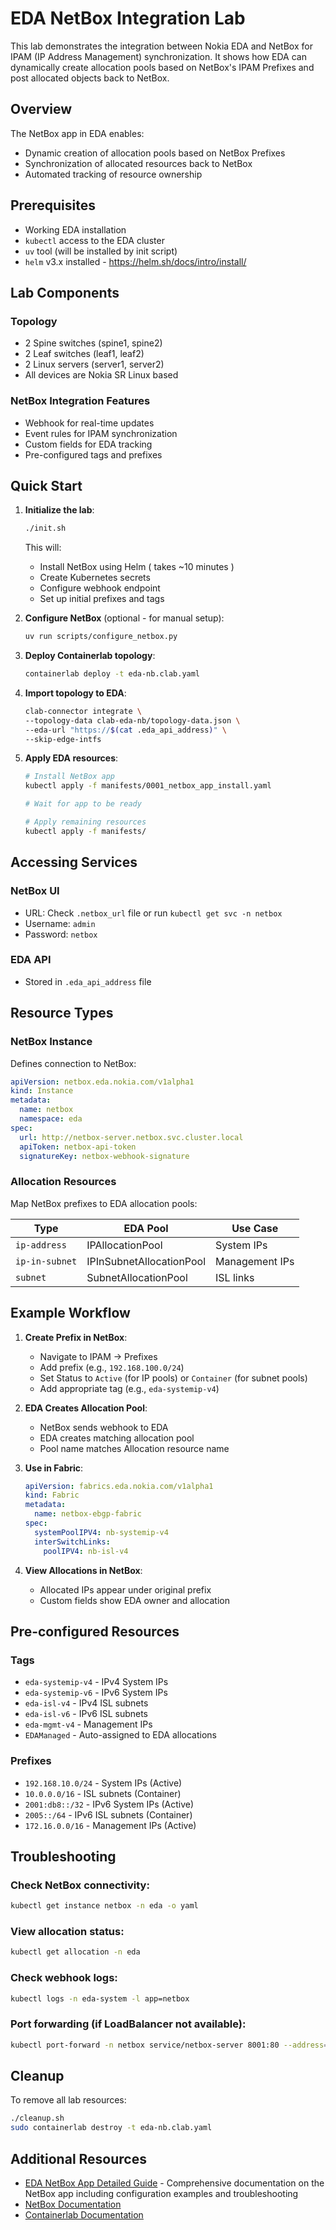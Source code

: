 # EDA NetBox Integration Lab

This lab demonstrates the integration between Nokia EDA and NetBox for IPAM (IP Address Management) synchronization. It shows how EDA can dynamically create allocation pools based on NetBox's IPAM Prefixes and post allocated objects back to NetBox.

## Overview

The NetBox app in EDA enables:
- Dynamic creation of allocation pools based on NetBox Prefixes
- Synchronization of allocated resources back to NetBox
- Automated tracking of resource ownership

## Prerequisites

- Working EDA installation
- `kubectl` access to the EDA cluster
- `uv` tool (will be installed by init script)
- `helm` v3.x installed - https://helm.sh/docs/intro/install/

## Lab Components

### Topology
- 2 Spine switches (spine1, spine2)
- 2 Leaf switches (leaf1, leaf2)
- 2 Linux servers (server1, server2)
- All devices are Nokia SR Linux based

### NetBox Integration Features
- Webhook for real-time updates
- Event rules for IPAM synchronization
- Custom fields for EDA tracking
- Pre-configured tags and prefixes

## Quick Start

1. **Initialize the lab**:
   ```bash
   ./init.sh
   ```
   This will:
   - Install NetBox using Helm ( takes ~10 minutes )
   - Create Kubernetes secrets
   - Configure webhook endpoint
   - Set up initial prefixes and tags

2. **Configure NetBox** (optional - for manual setup):
   ```bash
   uv run scripts/configure_netbox.py
   ```

3. **Deploy Containerlab topology**:
   ```bash
   containerlab deploy -t eda-nb.clab.yaml
   ```

4. **Import topology to EDA**:
   ```bash
   clab-connector integrate \
   --topology-data clab-eda-nb/topology-data.json \
   --eda-url "https://$(cat .eda_api_address)" \
   --skip-edge-intfs
   ```

5. **Apply EDA resources**:
   ```bash
   # Install NetBox app
   kubectl apply -f manifests/0001_netbox_app_install.yaml
   
   # Wait for app to be ready
   
   # Apply remaining resources
   kubectl apply -f manifests/
   ```

## Accessing Services

### NetBox UI
- URL: Check `.netbox_url` file or run `kubectl get svc -n netbox`
- Username: `admin`
- Password: `netbox`

### EDA API
- Stored in `.eda_api_address` file

## Resource Types

### NetBox Instance
Defines connection to NetBox:
```yaml
apiVersion: netbox.eda.nokia.com/v1alpha1
kind: Instance
metadata:
  name: netbox
  namespace: eda
spec:
  url: http://netbox-server.netbox.svc.cluster.local
  apiToken: netbox-api-token
  signatureKey: netbox-webhook-signature
```

### Allocation Resources
Map NetBox prefixes to EDA allocation pools:

| Type | EDA Pool | Use Case |
|------|----------|----------|
| `ip-address` | IPAllocationPool | System IPs |
| `ip-in-subnet` | IPInSubnetAllocationPool | Management IPs |
| `subnet` | SubnetAllocationPool | ISL links |

## Example Workflow

1. **Create Prefix in NetBox**:
   - Navigate to IPAM → Prefixes
   - Add prefix (e.g., `192.168.100.0/24`)
   - Set Status to `Active` (for IP pools) or `Container` (for subnet pools)
   - Add appropriate tag (e.g., `eda-systemip-v4`)

2. **EDA Creates Allocation Pool**:
   - NetBox sends webhook to EDA
   - EDA creates matching allocation pool
   - Pool name matches Allocation resource name

3. **Use in Fabric**:
   ```yaml
   apiVersion: fabrics.eda.nokia.com/v1alpha1
   kind: Fabric
   metadata:
     name: netbox-ebgp-fabric
   spec:
     systemPoolIPV4: nb-systemip-v4
     interSwitchLinks:
       poolIPV4: nb-isl-v4
   ```

4. **View Allocations in NetBox**:
   - Allocated IPs appear under original prefix
   - Custom fields show EDA owner and allocation

## Pre-configured Resources

### Tags
- `eda-systemip-v4` - IPv4 System IPs
- `eda-systemip-v6` - IPv6 System IPs
- `eda-isl-v4` - IPv4 ISL subnets
- `eda-isl-v6` - IPv6 ISL subnets
- `eda-mgmt-v4` - Management IPs
- `EDAManaged` - Auto-assigned to EDA allocations

### Prefixes
- `192.168.10.0/24` - System IPs (Active)
- `10.0.0.0/16` - ISL subnets (Container)
- `2001:db8::/32` - IPv6 System IPs (Active)
- `2005::/64` - IPv6 ISL subnets (Container)
- `172.16.0.0/16` - Management IPs (Active)

## Troubleshooting

### Check NetBox connectivity:
```bash
kubectl get instance netbox -n eda -o yaml
```

### View allocation status:
```bash
kubectl get allocation -n eda
```

### Check webhook logs:
```bash
kubectl logs -n eda-system -l app=netbox
```

### Port forwarding (if LoadBalancer not available):
```bash
kubectl port-forward -n netbox service/netbox-server 8001:80 --address=0.0.0.0
```

## Cleanup

To remove all lab resources:
```bash
./cleanup.sh
sudo containerlab destroy -t eda-nb.clab.yaml
```

## Additional Resources

- [EDA NetBox App Detailed Guide](https://docs.eda.dev/25.4/apps/netbox/) - Comprehensive documentation on the NetBox app including configuration examples and troubleshooting
- [NetBox Documentation](https://docs.netbox.dev/)
- [Containerlab Documentation](https://containerlab.dev/)